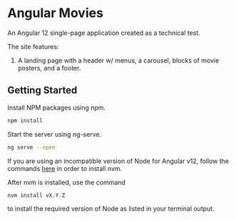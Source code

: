 # Angular Movies
An Angular 12 single-page application created as a technical test.

The site features:
1.   A landing page with a header w/ menus, a carousel,  blocks of movie posters, and a footer.  

## Getting Started
Install NPM packages using npm.  

   ```sh
npm install
   ```

Start the server using ng-serve.

 ```sh
ng serve --open
   ```  

If you are using an incompatible version of Node for Angular v12, follow the commands [here](https://www.freecodecamp.org/news/node-version-manager-nvm-install-guide/) in order to install nvm.


After nvm is installed, use the command 
```
nvm install vX.Y.Z
```
to install the required version of Node as listed in your terminal output.

